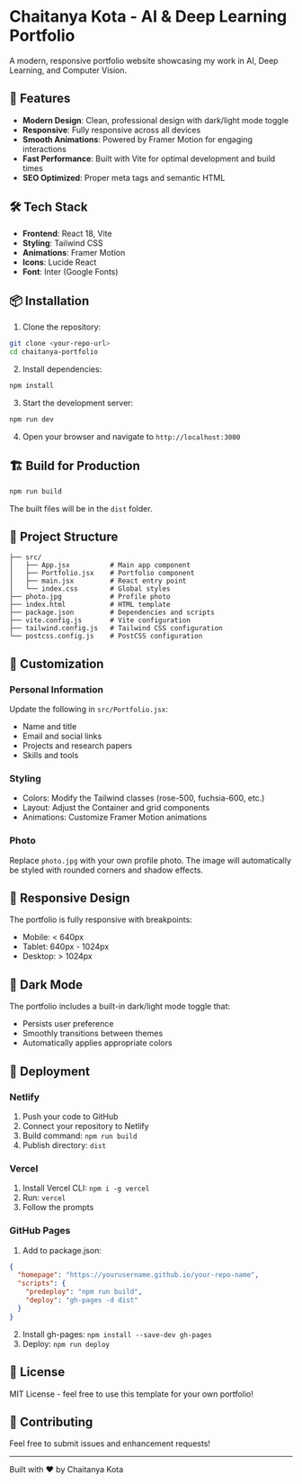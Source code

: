 # Chaitanya Kota - AI & Deep Learning Portfolio

A modern, responsive portfolio website showcasing my work in AI, Deep Learning, and Computer Vision.

## 🚀 Features

- **Modern Design**: Clean, professional design with dark/light mode toggle
- **Responsive**: Fully responsive across all devices
- **Smooth Animations**: Powered by Framer Motion for engaging interactions
- **Fast Performance**: Built with Vite for optimal development and build times
- **SEO Optimized**: Proper meta tags and semantic HTML

## 🛠️ Tech Stack

- **Frontend**: React 18, Vite
- **Styling**: Tailwind CSS
- **Animations**: Framer Motion
- **Icons**: Lucide React
- **Font**: Inter (Google Fonts)

## 📦 Installation

1. Clone the repository:
```bash
git clone <your-repo-url>
cd chaitanya-portfolio
```

2. Install dependencies:
```bash
npm install
```

3. Start the development server:
```bash
npm run dev
```

4. Open your browser and navigate to `http://localhost:3000`

## 🏗️ Build for Production

```bash
npm run build
```

The built files will be in the `dist` folder.

## 📁 Project Structure

```
├── src/
│   ├── App.jsx          # Main app component
│   ├── Portfolio.jsx    # Portfolio component
│   ├── main.jsx         # React entry point
│   └── index.css        # Global styles
├── photo.jpg            # Profile photo
├── index.html           # HTML template
├── package.json         # Dependencies and scripts
├── vite.config.js       # Vite configuration
├── tailwind.config.js   # Tailwind CSS configuration
└── postcss.config.js    # PostCSS configuration
```

## 🎨 Customization

### Personal Information
Update the following in `src/Portfolio.jsx`:
- Name and title
- Email and social links
- Projects and research papers
- Skills and tools

### Styling
- Colors: Modify the Tailwind classes (rose-500, fuchsia-600, etc.)
- Layout: Adjust the Container and grid components
- Animations: Customize Framer Motion animations

### Photo
Replace `photo.jpg` with your own profile photo. The image will automatically be styled with rounded corners and shadow effects.

## 📱 Responsive Design

The portfolio is fully responsive with breakpoints:
- Mobile: < 640px
- Tablet: 640px - 1024px
- Desktop: > 1024px

## 🌙 Dark Mode

The portfolio includes a built-in dark/light mode toggle that:
- Persists user preference
- Smoothly transitions between themes
- Automatically applies appropriate colors

## 🚀 Deployment

### Netlify
1. Push your code to GitHub
2. Connect your repository to Netlify
3. Build command: `npm run build`
4. Publish directory: `dist`

### Vercel
1. Install Vercel CLI: `npm i -g vercel`
2. Run: `vercel`
3. Follow the prompts

### GitHub Pages
1. Add to package.json:
```json
{
  "homepage": "https://yourusername.github.io/your-repo-name",
  "scripts": {
    "predeploy": "npm run build",
    "deploy": "gh-pages -d dist"
  }
}
```
2. Install gh-pages: `npm install --save-dev gh-pages`
3. Deploy: `npm run deploy`

## 📄 License

MIT License - feel free to use this template for your own portfolio!

## 🤝 Contributing

Feel free to submit issues and enhancement requests!

---

Built with ❤️ by Chaitanya Kota
